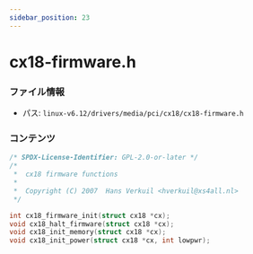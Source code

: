 ```yaml
---
sidebar_position: 23
---
```

# cx18-firmware.h

### ファイル情報

- パス: `linux-v6.12/drivers/media/pci/cx18/cx18-firmware.h`

### コンテンツ

```h
/* SPDX-License-Identifier: GPL-2.0-or-later */
/*
 *  cx18 firmware functions
 *
 *  Copyright (C) 2007  Hans Verkuil <hverkuil@xs4all.nl>
 */

int cx18_firmware_init(struct cx18 *cx);
void cx18_halt_firmware(struct cx18 *cx);
void cx18_init_memory(struct cx18 *cx);
void cx18_init_power(struct cx18 *cx, int lowpwr);

```
